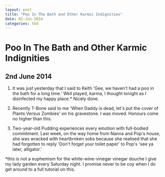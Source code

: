 ```yaml
---
layout: post
title: "Poo In The Bath and Other Karmic Indignities"
date: 02-Jun-2014
categories: tbd
---
```


# Poo In The Bath and Other Karmic Indignities

## 2nd June 2014

1. It was just yesterday that I said to Keith 'Gee,   we haven't had a poo in the bath for a long time.' Well played,   karma,   I thought tonight as I disinfected my happy place.* Nicely done.

2. Recently T-Bone said to me 'When Daddy is dead, let's put the cover of Plants Versus Zombies' on his gravestone. I was moved. Honours come no higher than this.

3. Two-year-old Pudding experiences every emotion with full-bodied commitment. Last week, on the way home from Nanna and Pop's house, she was wracked with heartbroken sobs because she realised that she had forgotten to reply 'Don't forget your toilet paper' to Pop's 'see ya later, alligator.'

*this is not a euphemism for the white-wine-vinegar vinegar douche I give my lady garden every Saturday night. I promise never to be coy when I do get around to a full tutorial on this.



 
